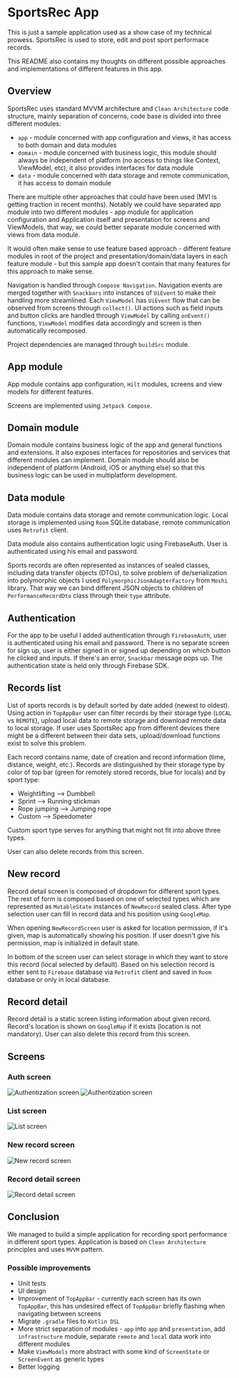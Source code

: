 # SportsRec App
This is just a sample application used as a show case of my technical prowess.
SportsRec is used to store, edit and post sport performace records.

This README also contains my thoughts on different possible approaches and implementations of different features in this app.

## Overview
SportsRec uses standard MVVM architecture and `Clean Architecture` code structure, mainly separation of concerns, code base is divided into three different modules:

- `app` - module concerned with app configuration and views, it has access to both domain and data modules
- `domain` - module concerned with business logic, this module should always be independent of platform (no access to things like Context, ViewModel, etc), it also provides interfaces for data module
- `data` - module concerned with data storage and remote communication, it has access to domain module

There are multiple other approaches that could have been used (MVI is getting traction in recent months). Notably we could have separated app module into two different modules - app module for application configuration and Application itself and presentation for screens and ViewModels, that way, we could better separate module concerned with views from data module.

It would often make sense to use feature based approach - different feature modules in root of the project and presentation/domain/data layers in each feature module - but this sample app doesn't contain that many features for this approach to make sense.

Navigation is handled through `Compose Navigation`. Navigation events are merged together with `Snackbars` into instances of `UiEvent` to make their handling more streamlined. Each `ViewModel` has `UiEvent` flow that can be observed from screens through `collect()`. UI actions such as field inputs and button clicks are handled through `ViewModel` by calling `onEvent()` functions, `ViewModel` modifies data accordingly and screen is then automatically recomposed.

Project dependencies are managed through `buildSrc` module.

## App module
App module contains app configuration, `Hilt` modules, screens and view models for different features.

Screens are implemented using `Jetpack Compose`.

## Domain module
Domain module contains business logic of the app and general functions and extensions. It also exposes interfaces for repositories and services that different modules can implement. Domain module should also be independent of platform (Android, iOS or anything else) so that this business logic can be used in multiplatform development.

## Data module
Data module contains data storage and remote communication logic. Local storage is implemented using `Room` SQLite database, remote communication uses `Retrofit` client.

Data module also contains authentication logic using FirebaseAuth. User is authenticated using his email and password.

Sports records are often represented as instances of sealed classes, including data transfer objects (DTOs), to solve problem of de/serialization into polymorphic objects I used `PolymorphicJsonAdapterFactory` from `Moshi` library. That way we can bind different JSON objects to children of `PerformanceRecordDto` class through their `type` attribute.

## Authentication
For the app to be useful I added authentication through `FirebaseAuth`, user is authenticated using his email and password. There is no separate screen for sign up, user is either signed in or signed up depending on which button he clicked and inputs. If there's an error, `Snackbar` message pops up. The authentication state is held only through Firebase SDK.

## Records list
List of sports records is by default sorted by date added (newest to oldest). Using action in `TopAppBar` user can filter records by their storage type (`LOCAL` vs `REMOTE`), upload local data to remote storage and download remote data to local storage. If user uses SportsRec app from different devices there might be a different between their data sets, upload/download functions exist to solve this problem.

Each record contains name, date of creation and record information (time, distance, weight, etc.). Records are distinguished by their storage type by color of top bar (green for remotely stored records, blue for locals) and by sport type:
- Weightlifting --> Dumbbell
- Sprint --> Running stickman
- Rope jumping --> Jumping rope
- Custom --> Speedometer

Custom sport type serves for anything that might not fit into above three types.

User can also delete records from this screen.

## New record
Record detail screen is composed of dropdown for different sport types. The rest of form is composed based on one of selected types which are represented as `MutableState` instances of `NewRecord` sealed class.
After type selection user can fill in record data and his position using `GoogleMap`.

When opening `NewRecordScreen` user is asked for location permission, if it's given, map is automatically showing his position. If user doesn't give his permission, map is initialized in default state.

In bottom of the screen user can select storage in which they want to store this record (local selected by default).
Based on his selection record is either sent to `Firebase` database via `Retrofit` client and saved in `Room` database or only in local database.

## Record detail
Record detail is a static screen listing information about given record. Record's location is shown on `GoogleMap` if it exists (location is not mandatory). User can also delete this record from this screen.

## Screens
### Auth screen
![Authentization screen](auth.png "Authentization screen")
![Authentization screen](auth_landscape.png "Authentization screen")
### List screen
![List screen](list.png "List screen")
### New record screen
![New record screen](new.png "New record screen")
### Record detail screen
![Record detail screen](detail.png "Record detail screen")

## Conclusion
We managed to build a simple application for recording sport performance in different sport types. Application is based on `Clean Architecture` principles and uses `MVVM` pattern.

### Possible improvements
- Unit tests
- UI design
- Improvement of `TopAppBar` - currently each screen has its own `TopAppBar`, this has undesired effect of `TopAppBar` briefly flashing when navigating between screens
- Migrate `.gradle` files to `Kotlin DSL`
- More strict separation of modules - `app` into `app` and `presentation`, add `infrastructure` module, separate `remote` and `local` data work into different modules
- Make `ViewModels` more abstract with some kind of `ScreenState` or `ScreenEvent` as generic types
- Better logging